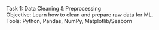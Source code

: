Task 1: Data Cleaning & Preprocessing
<br>
Objective: Learn how to clean and prepare raw data for ML.
<br>
Tools: Python, Pandas, NumPy, Matplotlib/Seaborn
